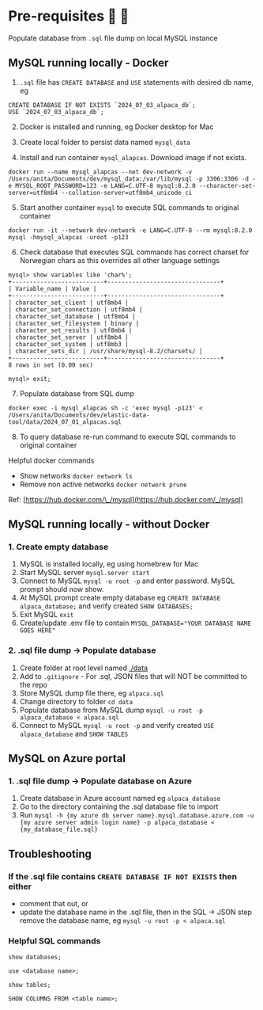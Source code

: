 # Pre-requisites 🦙 💾

Populate database from `.sql` file dump on local MySQL instance

## MySQL running locally - Docker

1. `.sql` file has `CREATE DATABASE` and `USE` statements with desired db name, eg

```
CREATE DATABASE IF NOT EXISTS `2024_07_03_alpaca_db`;
USE `2024_07_03_alpaca_db`;
```

2. Docker is installed and running, eg Docker desktop for Mac
3. Create local folder to persist data named `mysql_data`

4. Install and run container `mysql_alapcas`. Download image if not exists.

```
docker run --name mysql_alapcas --net dev-network -v /Users/anita/Documents/dev/mysql_data:/var/lib/mysql -p 3306:3306 -d -e MYSQL_ROOT_PASSWORD=123 -e LANG=C.UTF-8 mysql:8.2.0 --character-set-server=utf8mb4 --collation-server=utf8mb4_unicode_ci
```

5. Start another container `mysql` to execute SQL commands to original container

```
docker run -it --network dev-network -e LANG=C.UTF-8 --rm mysql:8.2.0 mysql -hmysql_alapcas -uroot -p123
```

6. Check database that executes SQL commands has correct charset for Norwegian chars as this overrides all other language settings

```
mysql> show variables like 'char%';
+--------------------------+--------------------------------+
| Variable_name | Value |
+--------------------------+--------------------------------+
| character_set_client | utf8mb4 |
| character_set_connection | utf8mb4 |
| character_set_database | utf8mb4 |
| character_set_filesystem | binary |
| character_set_results | utf8mb4 |
| character_set_server | utf8mb4 |
| character_set_system | utf8mb3 |
| character_sets_dir | /usr/share/mysql-8.2/charsets/ |
+--------------------------+--------------------------------+
8 rows in set (0.00 sec)

mysql> exit;
```

7. Populate database from SQL dump

```
docker exec -i mysql_alapcas sh -c 'exec mysql -p123' < /Users/anita/Documents/dev/elastic-data-tool/data/2024_07_01_alpacas.sql
```

8. To query database re-run command to execute SQL commands to original container

Helpful docker commands

- Show networks `docker network ls`
- Remove non active networks `docker network prune`

Ref: [https://hub.docker.com/\_/mysql](https://hub.docker.com/_/mysql)

## MySQL running locally - without Docker

### 1. Create empty database

1. MySQL is installed locally, eg using homebrew for Mac
2. Start MySQL server `mysql.server start`
3. Connect to MySQL `mysql -u root -p` and enter password. MySQL prompt should now show.
4. At MySQL prompt create empty database eg `CREATE DATABASE alpaca_database;` and verify created `SHOW DATABASES;`
5. Exit MySQL `exit`
6. Create/update .env file to contain `MYSQL_DATABASE="YOUR DATABASE NAME GOES HERE"`

### 2. .sql file dump -> Populate database

1. Create folder at root level named [./data](./data)
2. Add to `.gitignore` - For .sql, JSON files that will NOT be committed to the repo
3. Store MySQL dump file there, eg `alpaca.sql`
4. Change directory to folder `cd data`
5. Populate database from MySQL dump `mysql -u root -p alpaca_database < alpaca.sql`
6. Connect to MySQL `mysql -u root -p` and verify created `USE alpaca_database` and `SHOW TABLES`

## MySQL on Azure portal

### 1. .sql file dump -> Populate database on Azure

1. Create database in Azure account named eg `alpaca_database`
2. Go to the directory containing the .sql database file to import
3. Run `mysql -h {my azure db server name}.mysql.database.azure.com -u {my azure server admin login name} -p alpaca_database < {my_database_file.sql}`

## Troubleshooting

### If the .sql file contains `CREATE DATABASE IF NOT EXISTS` then either

- comment that out, or
- update the database name in the .sql file, then in the SQL -> JSON step remove the database name, eg `mysql -u root -p < alpaca.sql`

### Helpful SQL commands

```
show databases;

use <database name>;

show tables;

SHOW COLUMNS FROM <table name>;
```

```

```
